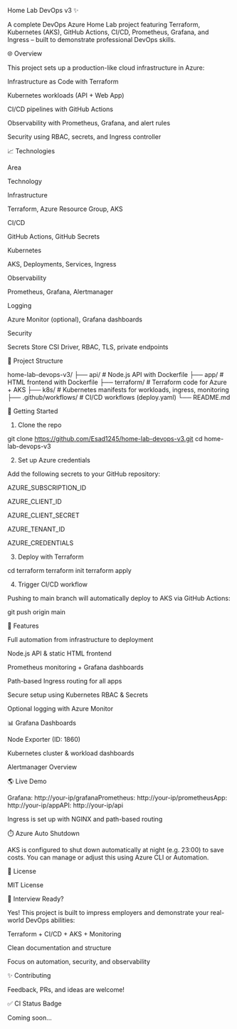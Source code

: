 Home Lab DevOps v3 ✨

A complete DevOps Azure Home Lab project featuring Terraform, Kubernetes (AKS), GitHub Actions, CI/CD, Prometheus, Grafana, and Ingress – built to demonstrate professional DevOps skills.

🌐 Overview

This project sets up a production-like cloud infrastructure in Azure:

Infrastructure as Code with Terraform

Kubernetes workloads (API + Web App)

CI/CD pipelines with GitHub Actions

Observability with Prometheus, Grafana, and alert rules

Security using RBAC, secrets, and Ingress controller

📈 Technologies

Area

Technology

Infrastructure

Terraform, Azure Resource Group, AKS

CI/CD

GitHub Actions, GitHub Secrets

Kubernetes

AKS, Deployments, Services, Ingress

Observability

Prometheus, Grafana, Alertmanager

Logging

Azure Monitor (optional), Grafana dashboards

Security

Secrets Store CSI Driver, RBAC, TLS, private endpoints

🧰 Project Structure

home-lab-devops-v3/
├── api/                         # Node.js API with Dockerfile
├── app/                         # HTML frontend with Dockerfile
├── terraform/                   # Terraform code for Azure + AKS
├── k8s/                         # Kubernetes manifests for workloads, ingress, monitoring
├── .github/workflows/           # CI/CD workflows (deploy.yaml)
└── README.md

🚀 Getting Started

1. Clone the repo

git clone https://github.com/Esad1245/home-lab-devops-v3.git
cd home-lab-devops-v3

2. Set up Azure credentials

Add the following secrets to your GitHub repository:

AZURE_SUBSCRIPTION_ID

AZURE_CLIENT_ID

AZURE_CLIENT_SECRET

AZURE_TENANT_ID

AZURE_CREDENTIALS

3. Deploy with Terraform

cd terraform
terraform init
terraform apply

4. Trigger CI/CD workflow

Pushing to main branch will automatically deploy to AKS via GitHub Actions:

git push origin main

🔹 Features

Full automation from infrastructure to deployment

Node.js API & static HTML frontend

Prometheus monitoring + Grafana dashboards

Path-based Ingress routing for all apps

Secure setup using Kubernetes RBAC & Secrets

Optional logging with Azure Monitor

📊 Grafana Dashboards

Node Exporter (ID: 1860)

Kubernetes cluster & workload dashboards

Alertmanager Overview

🌎 Live Demo

Grafana: http://your-ip/grafanaPrometheus: http://your-ip/prometheusApp: http://your-ip/appAPI: http://your-ip/api

Ingress is set up with NGINX and path-based routing

⏱️ Azure Auto Shutdown

AKS is configured to shut down automatically at night (e.g. 23:00) to save costs. You can manage or adjust this using Azure CLI or Automation.

📄 License

MIT License

🧠 Interview Ready?

Yes! This project is built to impress employers and demonstrate your real-world DevOps abilities:

Terraform + CI/CD + AKS + Monitoring

Clean documentation and structure

Focus on automation, security, and observability

✨ Contributing

Feedback, PRs, and ideas are welcome!

✅ CI Status Badge

Coming soon...


